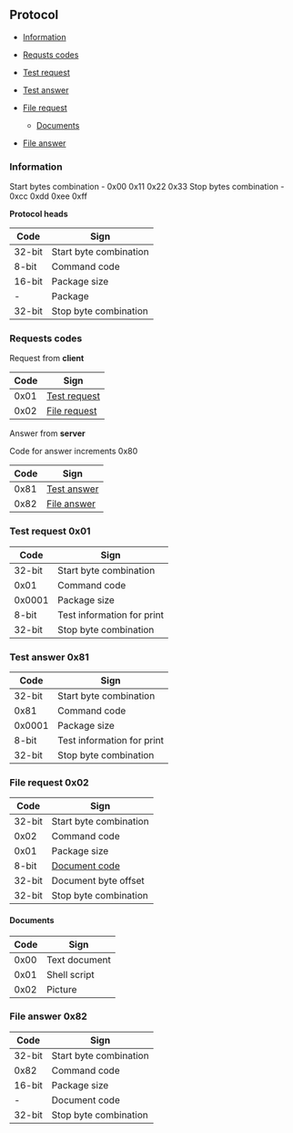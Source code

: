 ## Protocol

- [Information](#information)

- [Requsts codes](#requests-codes)

- [Test request](#test-request-0x01)

- [Test answer](#test-answer-0x80)

- [File request](#file-request-0x02)

    - [Documents](#documents)

- [File answer](#file-answer-0x82)

### Information

Start bytes combination - 0x00 0x11 0x22 0x33
Stop bytes combination - 0xcc 0xdd 0xee 0xff

**Protocol heads**

| Code   | Sign                   |
|--------|------------------------|
| 32-bit | Start byte combination |
| 8-bit  | Command code           |
| 16-bit | Package size           |
|   -    | Package                |
| 32-bit | Stop byte combination  |

### Requests codes

Request from **client**

| Code | Sign                               |
|------|------------------------------------|
| 0x01 | [Test request](#test-request-0x01) |
| 0x02 | [File request](#file-request-0x02) |

Answer from **server**

Code for answer increments 0x80

| Code | Sign                             |
|------|----------------------------------|
| 0x81 | [Test answer](#test-answer-0x81) |
| 0x82 | [File answer](#file-answer-0x82) |


### Test request 0x01
| Code     | Sign                       |
|----------|----------------------------|
| 32-bit   | Start byte combination     |
| 0x01     | Command code               |
| 0x0001   | Package size               |
| 8-bit    | Test information for print |
| 32-bit   | Stop byte combination      |


### Test answer 0x81
| Code   | Sign                       |
|--------|----------------------------|
| 32-bit | Start byte combination     |
| 0x81   | Command code               |
| 0x0001 | Package size               |
| 8-bit  | Test information for print |
| 32-bit | Stop byte combination      |

### File request 0x02
| Code   | Sign                        |
|--------|-----------------------------|
| 32-bit | Start byte combination      |
| 0x02   | Command code                |
| 0x01   | Package size                |
| 8-bit  | [Document code](#documents) |
| 32-bit | Document byte offset        |
| 32-bit | Stop byte combination       |

#### Documents 

| Code | Sign          |
|------|---------------|
| 0x00 | Text document |
| 0x01 | Shell script  |
| 0x02 | Picture       |

### File answer 0x82
| Code   | Sign                   |
|--------|------------------------|
| 32-bit | Start byte combination |
| 0x82   | Command code           |
| 16-bit | Package size           |
|   -    | Document code          |
| 32-bit | Stop byte combination  |